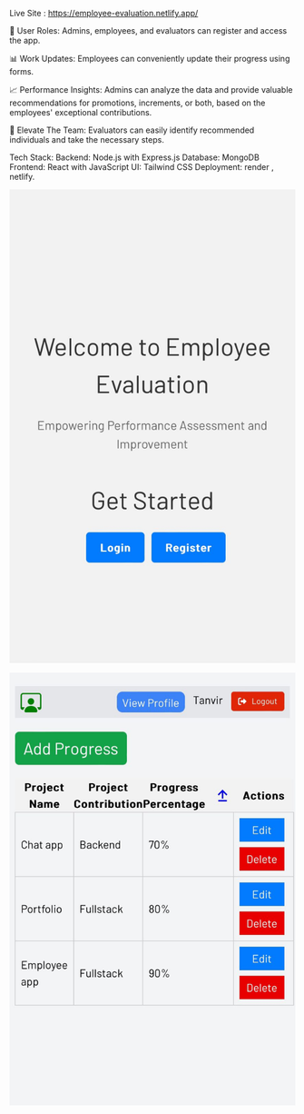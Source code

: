 Live Site : https://employee-evaluation.netlify.app/

👥 User Roles: Admins, employees, and evaluators can register and access the app.

📊 Work Updates: Employees can conveniently update their progress using forms.

📈 Performance Insights: Admins can analyze the data and provide valuable recommendations for promotions, increments, or both, based on the employees' exceptional contributions.

💼 Elevate The Team: Evaluators can easily identify recommended individuals and take the necessary steps.

Tech Stack:
Backend: Node.js with Express.js
Database: MongoDB
Frontend: React with JavaScript
UI: Tailwind CSS
Deployment: render , netlify.

![Alt text](1696310210959.jpg)

![image](1696310210242.jpg)
